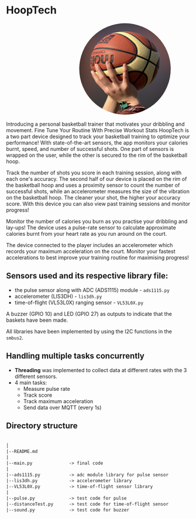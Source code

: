 # HoopTech


<img src="screenshot.png" alt="alt text" style="width:250px;height:250px; border-radius:50%; margin-left:200px">

Introducing a personal basketball trainer that motivates your dribbling and movement. Fine Tune Your Routine With Precise Workout Stats
HoopTech is a two part device designed to track your basketball training to optimize your performance! With state-of-the-art sensors, the app monitors your calories burnt, speed, and number of successful shots. One part of sensors is wrapped on the user, while the other is secured to the rim of the basketball hoop. 

Track the number of shots you score in each training session, along with each one's accuracy. The second half of our device is placed on the rim of the basketball hoop and uses a proximity sensor to count the number of successful shots, while an accelerometer measures the size of the vibration on the basketball hoop.
The cleaner your shot, the higher your accuracy score.
With this device you can also view past training sessions and monitor progress!


Monitor the number of calories you burn as you practise your dribbling and lay-ups! The device uses a pulse-rate sensor to calculate approximate calories burnt from your heart rate as you run around on the court.

The device connected to the player includes an accelerometer which records your maximum acceleration on the court. Monitor your fastest accelerations to best improve your training routine for maximising progress!

## Sensors used and its respective library file:

- the pulse sensor along with ADC (ADS1115) module - `ads1115.py`
- accelerometer (LIS3DH) - `lis3dh.py`
- time-of-flight (VL53L0X) ranging sensor - `VL53L0X.py`

A buzzer (GPIO 10) and LED (GPIO 27) as outputs to indicate that the baskets have been made.

All libraries have been implemented by using the I2C functions in the `smbus2`.

## Handling multiple tasks concurrently

- **Threading** was implemented to collect data at different rates with the 3 different sensors.
- 4 main tasks:
  - Measure pulse rate
  - Track score
  - Track maximum acceleration
  - Send data over MQTT (every 1s)


## Directory structure

```

│
|--README.md
|
|--main.py              -> final code
|
|--ads1115.py           -> adc module library for pulse sensor
|--lis3dh.py            -> accelerometer library
|--VL53L0X.py           -> time-of-flight sensor library
|
|--pulse.py             -> test code for pulse
|--distanceTest.py      -> test code for time-of-flight sensor
|--sound.py             -> test code for buzzer
```

